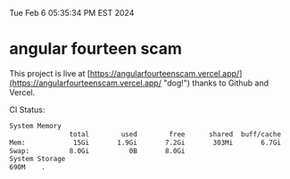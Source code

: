 Tue Feb  6 05:35:34 PM EST 2024

# angular fourteen scam


This project is live at [https://angularfourteenscam.vercel.app/](https://angularfourteenscam.vercel.app/ "dog!") thanks to Github and Vercel.

CI Status: 

```bash
System Memory
               total        used        free      shared  buff/cache   available
Mem:            15Gi       1.9Gi       7.2Gi       303Mi       6.7Gi        13Gi
Swap:          8.0Gi          0B       8.0Gi
System Storage
690M	.
```
